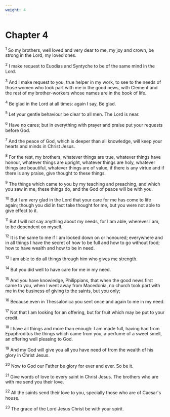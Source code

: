 ```yaml
---
weight: 4
---
```


# Chapter 4

<sup>1</sup> So my brothers, well loved and very dear to me, my joy and crown, be strong in the Lord, my loved ones. 

<sup>2</sup> I make request to Euodias and Syntyche to be of the same mind in the Lord. 

<sup>3</sup> And I make request to you, true helper in my work, to see to the needs of those women who took part with me in the good news, with Clement and the rest of my brother-workers whose names are in the book of life. 

<sup>4</sup> Be glad in the Lord at all times: again I say, Be glad. 

<sup>5</sup> Let your gentle behaviour be clear to all men. The Lord is near. 

<sup>6</sup> Have no cares; but in everything with prayer and praise put your requests before God. 

<sup>7</sup> And the peace of God, which is deeper than all knowledge, will keep your hearts and minds in Christ Jesus. 

<sup>8</sup> For the rest, my brothers, whatever things are true, whatever things have honour, whatever things are upright, whatever things are holy, whatever things are beautiful, whatever things are of value, if there is any virtue and if there is any praise, give thought to these things. 

<sup>9</sup> The things which came to you by my teaching and preaching, and which you saw in me, these things do, and the God of peace will be with you. 

<sup>10</sup> But I am very glad in the Lord that your care for me has come to life again; though you did in fact take thought for me, but you were not able to give effect to it. 

<sup>11</sup> But I will not say anything about my needs, for I am able, wherever I am, to be dependent on myself. 

<sup>12</sup> It is the same to me if I am looked down on or honoured; everywhere and in all things I have the secret of how to be full and how to go without food; how to have wealth and how to be in need. 

<sup>13</sup> I am able to do all things through him who gives me strength. 

<sup>14</sup> But you did well to have care for me in my need. 

<sup>15</sup> And you have knowledge, Philippians, that when the good news first came to you, when I went away from Macedonia, no church took part with me in the business of giving to the saints, but you only; 

<sup>16</sup> Because even in Thessalonica you sent once and again to me in my need. 

<sup>17</sup> Not that I am looking for an offering, but for fruit which may be put to your credit. 

<sup>18</sup> I have all things and more than enough: I am made full, having had from Epaphroditus the things which came from you, a perfume of a sweet smell, an offering well pleasing to God. 

<sup>19</sup> And my God will give you all you have need of from the wealth of his glory in Christ Jesus. 

<sup>20</sup> Now to God our Father be glory for ever and ever. So be it. 

<sup>21</sup> Give words of love to every saint in Christ Jesus. The brothers who are with me send you their love. 

<sup>22</sup> All the saints send their love to you, specially those who are of Caesar's house. 

<sup>23</sup> The grace of the Lord Jesus Christ be with your spirit. 

